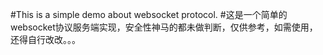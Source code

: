#This is a simple demo about websocket protocol.
#这是一个简单的websocket协议服务端实现，安全性神马的都未做判断，仅供参考，如需使用，还得自行改改。。。
